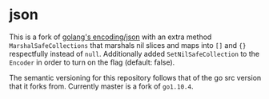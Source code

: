 # json

This is a fork of [golang's encoding/json](https://github.com/golang/go/tree/master/src/encoding/json) with an extra method `MarshalSafeCollections` that marshals nil slices and maps into `[]` and `{}` respectfully instead of `null`. Additionally added `SetNilSafeCollection` to the `Encoder` in order to turn on the flag (default: false).

The semantic versioning for this repository follows that of the go src version that it forks from. Currently master is a fork of `go1.10.4`.
